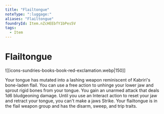 ```yaml
---
title: "Flailtongue"
noteType: ":luggage:"
aliases: "Flailtongue"
foundryId: Item.nZcHEEbfY1bPes5V
tags:
  - Item
---
```


# Flailtongue
![[icons-sundries-books-book-red-exclamation.webp|150]]

Your tongue has mutated into a lashing weapon reminiscent of Kabriri's bone-laden flail. You can use a free action to unhinge your lower jaw and sprout rigid bones from your tongue. You gain an unarmed attack that deals 1d6 bludgeoning damage. Until you use an Interact action to reset your jaw and retract your tongue, you can't make a jaws Strike. Your flailtongue is in the flail weapon group and has the disarm, sweep, and trip traits.
